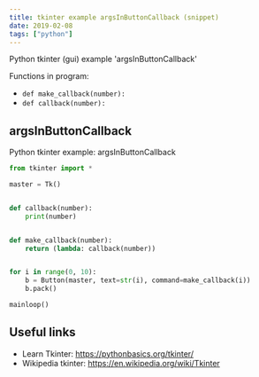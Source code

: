 ```yaml
---
title: tkinter example argsInButtonCallback (snippet)
date: 2019-02-08
tags: ["python"]
---
```

Python tkinter (gui) example 'argsInButtonCallback'

Functions in program: 
* `def make_callback(number):`
* `def callback(number):`

## argsInButtonCallback

Python tkinter example: argsInButtonCallback

```python
from tkinter import *

master = Tk()


def callback(number):
    print(number)


def make_callback(number):
    return (lambda: callback(number))


for i in range(0, 10):
    b = Button(master, text=str(i), command=make_callback(i))
    b.pack()

mainloop()

```

## Useful links

- Learn Tkinter: https://pythonbasics.org/tkinter/
- Wikipedia tkinter: https://en.wikipedia.org/wiki/Tkinter
